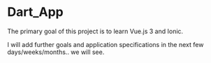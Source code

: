 # Dart_App

The primary goal of this project is to learn Vue.js 3 and Ionic.

I will add further goals and application specifications in the next few days/weeks/months.. we will see.
